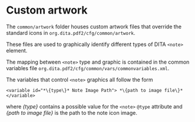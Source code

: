 # Custom artwork

The `common/artwork` folder houses custom artwork files that override the standard icons in `org.dita.pdf2/cfg/common/artwork`.

These files are used to graphically identify different types of DITA `<note>` element.

The mapping between `<note>` type and graphic is contained in the common variables file `org.dita.pdf2/cfg/common/vars/commonvariables.xml`.

The variables that control `<note>` graphics all follow the form

```language-xml
<variable id="*\{type\}* Note Image Path"> *\{path to image file\}* </variable>
```

where *\{type\}* contains a possible value for the `<note>` `@type` attribute and *\{path to image file\}* is the path to the note icon image.


